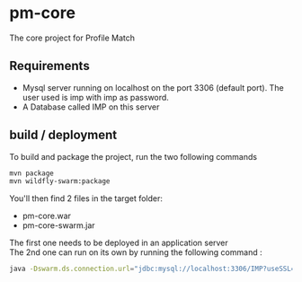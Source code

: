 # pm-core
The core project for Profile Match

## Requirements

* Mysql server running on localhost on the port 3306 (default port). The user used is imp with imp as password.
* A Database called IMP on this server

## build / deployment

To build and package the project, run the two following commands
``` bash
mvn package  
mvn wildfly-swarm:package  
```

You'll then find 2 files in the target folder: 


* pm-core.war
* pm-core-swarm.jar

The first one needs to be deployed in an application server  
The 2nd one can run on its own by running the following command :  
``` bash
java -Dswarm.ds.connection.url="jdbc:mysql://localhost:3306/IMP?useSSL=false" -jar pm-core-swarm.jar
```

